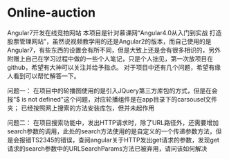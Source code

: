 # Online-auction
Angular7开发在线竞拍网站
本项目是针对慕课网“Angular4.0从入门到实战 打造股票管理网站”，虽然说视频教学用的还是Angular2的版本，而自己使用的是Angular7，有些东西的设置会有所不同，但是大致上还是会有很多相识的，另外附赠上自己在学习过程中做的一些个人笔记，只是个人拙见，第一次放项目在github，希望有大神可以关注并给予指点。
对于项目中还有几个问题，希望有缘人看到可以帮忙解答一下。


问题一：
在项目中的轮播图使用的是引入JQuery第三方库包的方式，但是在会报"$ is not defined"这个问题，对应轮播组件是在app目录下的carsousel文件夹；
已经按照网上搜索的方法安装库包，但并未起作用

问题二：
在项目搜索功能中，发出HTTP请求时，除了URL路径外，还需要增加search参数的调用，此处的search方法使用的是自定义的一个传递参数方法，但是会报错TS2345的错误，查阅angular关于HTTP发出get请求的参数，发现get请求的search参数中的URLSearchParams方法已被弃用，请问该如何解决
 
